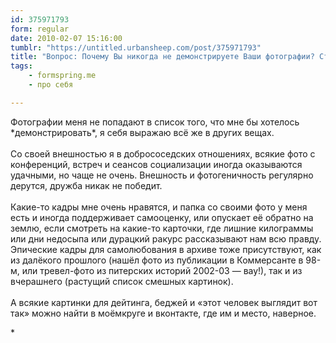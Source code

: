 ```yaml
---
id: 375971793
form: regular
date: 2010-02-07 15:16:00
tumblr: "https://untitled.urbansheep.com/post/375971793"
title: "Вопрос: Почему Вы никогда не демонстрируете Ваши фотографии? Стесняетесь собственной внешности?"
tags:
    - formspring.me
    - про себя

---
```


<p>Фотографии меня не попадают в список того, что мне бы хотелось *демонстрировать*, я себя выражаю всё же в других вещах.<br/><br/>
Со своей внешностью я в добрососедских отношениях, всякие фото с конференций, встреч и сеансов социализации иногда оказываются удачными, но чаще не очень. Внешность и фотогеничность регулярно дерутся, дружба никак не победит.<br/><br/>
Какие-то кадры мне очень нравятся, и папка со своими фото у меня есть и иногда поддерживает самооценку, или опускает её обратно на землю, если смотреть на какие-то карточки, где лишние килограммы или дни недосыпа или дурацкий ракурс рассказывают нам всю правду. Эпические кадры для самолюбования в архиве тоже присутствуют, как из далёкого прошлого (нашёл фото из публикации в Коммерсанте в 98-м, или тревел-фото из питерских историй 2002-03 — вау!), так и из вчерашнего (растущий список смешных картинок).<br/><br/>
А всякие картинки для дейтинга, беджей и «этот человек выглядит вот так» можно найти в моёмкруге и вконтакте, где им и место, наверное.</p>

<p>*</p>

